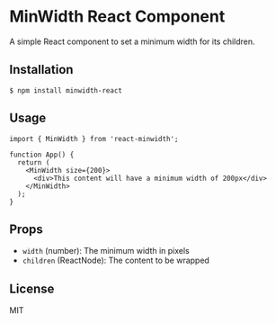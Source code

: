 # MinWidth React Component

A simple React component to set a minimum width for its children.

## Installation

    $ npm install minwidth-react

## Usage

```tsx
import { MinWidth } from 'react-minwidth';

function App() {
  return (
    <MinWidth size={200}>
      <div>This content will have a minimum width of 200px</div>
    </MinWidth>
  );
}
```

## Props

- `width` (number): The minimum width in pixels
- `children` (ReactNode): The content to be wrapped

## License

MIT
